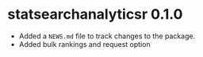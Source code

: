 # statsearchanalyticsr 0.1.0

* Added a `NEWS.md` file to track changes to the package.
* Added bulk rankings and request option
